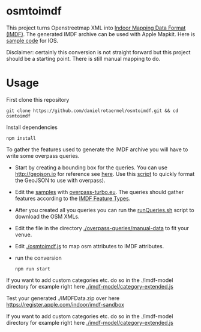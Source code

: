 # osmtoimdf

This project turns Openstreetmap XML into [Indoor Mapping Data Format (IMDF)](https://register.apple.com/resources/imdf/).
The generated IMDF archive can be used with Apple Mapkit. Here is [sample code](https://developer.apple.com/documentation/mapkit/displaying_an_indoor_map) for IOS.

Disclaimer: certainly this conversion is not straight forward but this project should be a starting point. There is still manual mapping to do.

# Usage

First clone this repository

```
git clone https://github.com/danielrotaermel/osmtoimdf.git && cd osmtoimdf
```

Install dependencies

```
npm install
```



To gather the features used to generate the IMDF archive you will have to write some overpass queries.

- Start by creating a bounding box for the queries. You can use http://geojson.io for reference see [here](https://github.com/danielrotaermel/osmtoimdf/tree/master/overpass-queries/boundingbox). 
  Use this [script](https://github.com/danielrotaermel/osmtoimdf/blob/master/overpass-queries/boundingbox/formatBoundingBoxForOverpass.sh) to quickly format the GeoJSON to use with overpass).

- Edit the [samples](https://github.com/danielrotaermel/osmtoimdf/tree/master/overpass-queries/queries) with [overpass-turbo.eu](https://overpass-turbo.eu). The queries should gather features according to the [IMDF Feature Types](https://register.apple.com/resources/imdf/#feature-types). 

- After you created all you queries you can run the [runQueries.sh](https://github.com/danielrotaermel/osmtoimdf/blob/master/overpass-queries/runQueries.sh) script to download the OSM XMLs.

- Edit the file in the directory [./overpass-queries/manual-data](https://github.com/danielrotaermel/osmtoimdf/tree/master/overpass-queries/manual-data) to fit your venue.

- Edit [./osmtoimdf.js](https://github.com/danielrotaermel/osmtoimdf/blob/master/osmtoimdf.js) to map osm attributes to IMDF attributes.

- run the conversion

  ```
  npm run start
  ```

If you want to add custom categories etc. do so in the ./imdf-model directory for example right here [./imdf-model/category-extended.js](https://github.com/danielrotaermel/osmtoimdf/blob/master/imdf-model/category-extended.js)

Test your generated ./IMDFData.zip over here https://register.apple.com/indoor/imdf-sandbox

If you want to add custom categories etc. do so in the ./imdf-model directory for example right here [./imdf-model/category-extended.js](https://github.com/danielrotaermel/osmtoimdf/blob/master/imdf-model/category-extended.js)
